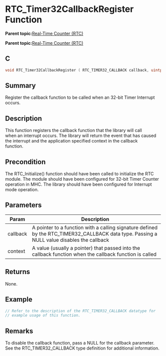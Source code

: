 # RTC\_Timer32CallbackRegister Function

**Parent topic:**[Real-Time Counter \(RTC\)](GUID-3578D06D-FEC5-4769-ADC7-0D46730CD973.md)

**Parent topic:**[Real-Time Counter \(RTC\)](GUID-C95E1695-55CC-4546-9F2C-315F5C908FC1.md)

## C

```c
void RTC_Timer32CallbackRegister ( RTC_TIMER32_CALLBACK callback, uintptr_t context )
```

## Summary

Register the callback function to be called when an 32-bit Timer Interrupt occurs.

## Description

This function registers the callback function that the library will call<br />when an interrupt occurs. The library will return the event that has caused<br />the interrupt and the application specified context in the callback<br />function.

## Precondition

The RTC\_Initialize\(\) function should have been called to initialize the RTC module. The module should have been configured for 32-bit Timer Counter operation in MHC. The library should have been configured for Interrupt mode operation.

## Parameters

|Param|Description|
|-----|-----------|
|callback|A pointer to a function with a calling signature defined by the RTC\_TIMER32\_CALLBACK data type. Passing a NULL value disables the callback|
|context|A value \(usually a pointer\) that passed into the callback function when the callback function is called|

## Returns

None.

## Example

```c
// Refer to the description of the RTC_TIMER32_CALLBACK datatype for
// example usage of this function.
```

## Remarks

To disable the callback function, pass a NULL for the callback parameter. See the RTC\_TIMER32\_CALLBACK type definition for additional information.

